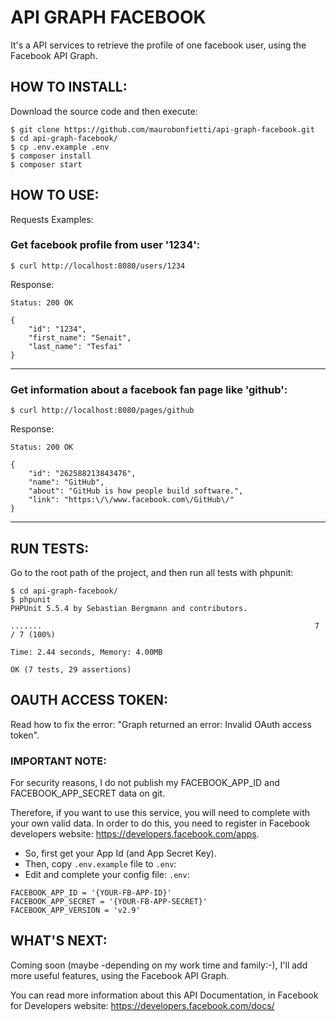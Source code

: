 # API GRAPH FACEBOOK

It's a API services to retrieve the profile of one facebook user, using the Facebook API Graph.


## HOW TO INSTALL:

Download the source code and then execute:

```
$ git clone https://github.com/maurobonfietti/api-graph-facebook.git
$ cd api-graph-facebook/
$ cp .env.example .env
$ composer install
$ composer start
```


## HOW TO USE:

Requests Examples:

### Get facebook profile from user '1234':
```
$ curl http://localhost:8080/users/1234
```
Response:
```
Status: 200 OK

{
    "id": "1234",
    "first_name": "Senait",
    "last_name": "Tesfai"
}
```
***


### Get information about a facebook fan page like 'github':
```
$ curl http://localhost:8080/pages/github
```
Response:
```
Status: 200 OK

{
    "id": "262588213843476",
    "name": "GitHub",
    "about": "GitHub is how people build software.",
    "link": "https:\/\/www.facebook.com\/GitHub\/"
}
```
***


## RUN TESTS:

Go to the root path of the project, and then run all tests with phpunit:

```
$ cd api-graph-facebook/
$ phpunit
PHPUnit 5.5.4 by Sebastian Bergmann and contributors.

.......                                                             7 / 7 (100%)

Time: 2.44 seconds, Memory: 4.00MB

OK (7 tests, 29 assertions)

```


## OAUTH ACCESS TOKEN:

Read how to fix the error: "Graph returned an error: Invalid OAuth access token".


### IMPORTANT NOTE:

For security reasons, I do not publish my FACEBOOK_APP_ID and FACEBOOK_APP_SECRET data on git.

Therefore, if you want to use this service, you will need to complete with your own valid data.
In order to do this, you need to register in Facebook developers website: https://developers.facebook.com/apps.

- So, first get your App Id (and App Secret Key).
- Then, copy `.env.example` file to `.env`:
- Edit and complete your config file: `.env`:

```
FACEBOOK_APP_ID = '{YOUR-FB-APP-ID}'
FACEBOOK_APP_SECRET = '{YOUR-FB-APP-SECRET}'
FACEBOOK_APP_VERSION = 'v2.9'
```


## WHAT'S NEXT:

Coming soon (maybe -depending on my work time and family:-), I'll add more useful features, using the Facebook API Graph.

You can read more information about this API Documentation, in Facebook for Developers website: https://developers.facebook.com/docs/
